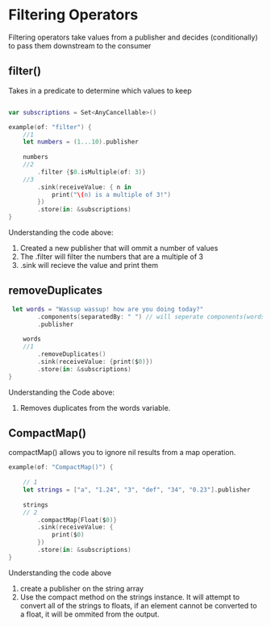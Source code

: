 # Filtering Operators

Filtering operators take values from a publisher and decides (conditionally) to pass them downstream to the consumer

## filter()

Takes in a predicate to determine which values to keep

``` swift

var subscriptions = Set<AnyCancellable>()

example(of: "filter") {
    //1
    let numbers = (1...10).publisher
    
    numbers
    //2
        .filter {$0.isMultiple(of: 3)}
    //3 
        .sink(receiveValue: { n in
            print("\(n) is a multiple of 3!")
        })
        .store(in: &subscriptions)
}
```
Understanding the code above:
1. Created a new publisher that will ommit a number of values
2. The .filter will filter the numbers that are a multiple of 3
3. .sink will recieve the value and print them 

## removeDuplicates
``` swift
 let words = "Wassup wassup! how are you doing today?"
        .components(separatedBy: " ") // will seperate components(words) by spaces
        .publisher
    
    words
    //1
        .removeDuplicates()
        .sink(receiveValue: {print($0)})
        .store(in: &subscriptions)
}
```
Understanding the Code above:
1. Removes duplicates from the words variable.


## CompactMap()
compactMap() allows you to ignore nil results from a map operation.

``` swift
example(of: "CompactMap()") {
    
    // 1
    let strings = ["a", "1.24", "3", "def", "34", "0.23"].publisher
    
    strings
    // 2
        .compactMap{Float($0)}
        .sink(receiveValue: {
            print($0)
        })
        .store(in: &subscriptions)
}
```

Understanding the code above
1. create a publisher on the string array
2. Use the compact method on the strings instance. It will attempt to convert all of the strings to floats, if an element cannot be converted to a float, it will be ommited from the output.









